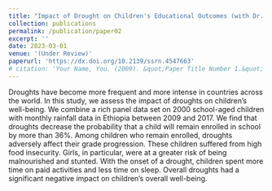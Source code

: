 ```yaml
---
title: "Impact of Drought on Children's Educational Outcomes (with Dr. Shatakshee Dhongde)"
collection: publications
permalink: /publication/paper02
excerpt: ''
date: 2023-03-01
venue: '(Under Review)'
paperurl: 'https://dx.doi.org/10.2139/ssrn.4547663'
# citation: 'Your Name, You. (2009). &quot;Paper Title Number 1.&quot; <i>Journal 1</i>. 1(1).'
---
```

Droughts have become more frequent and more intense in countries across the world. In this study, we assess the impact of droughts on children’s well-being. We combine a rich panel data set on 2000 school-aged children with monthly rainfall data in Ethiopia between 2009 and 2017. We find that droughts decrease the probability that a child will remain enrolled in school by more than 36%. Among children who remain enrolled, droughts adversely affect their grade progression. These children suffered from high food insecurity. Girls, in particular, were at a greater risk of being malnourished and stunted. With the onset of a drought, children spent more time on paid activities and less time on sleep. Overall droughts had a significant negative impact on children’s overall well-being.
